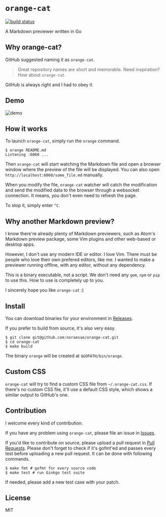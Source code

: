 # `orange-cat`

[![build
status](https://api.travis-ci.org/noraesae/orange-cat.svg)](https://travis-ci.org/noraesae/orange-cat)

A Markdown previewer written in Go

## Why orange-cat?

GitHub suggested naming it as `orange-cat`.

> Great repository names are short and memorable. Need inspiration? How about `orange-cat`.

GitHub is always right and I had to obey it.

## Demo

![demo](http://i.imgur.com/qETC9A4.gif)

## How it works

To launch `orange-cat`, simply run the `orange` command.

```
$ orange README.md
Listening :6060 ...
```

Then `orange-cat` will start watching the Markdown file and open a
browser window where the preview of the file will be displayed. You can
also open `http://localhost:6060/some_file.md` manually.

When you modify the file, `orange-cat` watcher will catch the
modification and send the modified data to the browser through a
websocket connection. It means, you don't even need to refresh the page.

To stop it, simply enter `^C`.

## Why another Markdown preview?

I know there're already plenty of Markdown previewers, such as Atom's
Markdown preview package, some Vim plugins and other web-based or desktop
apps.

However, I don't use any modern IDE or editor. I love Vim. There must be
people who love their own prefered editors, like me. I wanted to make a
previewer running offline, with any editor, without any dependency.

This is a binary executable, not a script. We don't need any `gem`,
`npm` or `pip` to use this. How to use is completely up to you.

I sincerely hope you like `orange-cat` :)

## Install

You can download binaries for your environment in
[Releases](https://github.com/noraesae/orange-cat/releases).

If you prefer to build from source, it's also very easy.

```
$ git clone git@github.com:noraesae/orange-cat.git
$ cd orange-cat
$ make build
```

The binary `orange` will be created at `$GOPATH/bin/orange`.

## Custom CSS

`orange-cat` will try to find a custom CSS file from
`~/.orange-cat.css`. If there's no custom CSS file, it'll use a default
CSS style, which shows a similar output to GitHub's one.

## Contribution

I welcome every kind of contribution.

If you have any problem using `orange-cat`, please file an issue in
[Issues](https://github.com/noraesae/orange-cat/issues).

If you'd like to contribute on source, please upload a pull request in
[Pull Requests](https://github.com/noraesae/orange-cat/pulls). Please
don't forget to check if it's gofmt'ed and passes every test before
uploading a new pull request. It can be done with following commands.

```
$ make fmt # gofmt for every source code
$ make test # run Ginkgo test suite
```

If needed, please add a new test case with your patch.

## License

MIT
